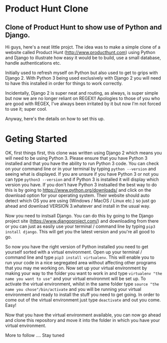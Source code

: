 # Product Hunt Clone

## Clone of Product Hunt to show use of Python and Django.

Hi guys, here's a neat little projct. The idea was to make a simple clone of a website called Product Hunt (http://www.producthunt.com) using
Python and Django to illustrate how easy it would be to build, use a small database, handle authentications etc.

Initially used to refresh myself on Python but also used to get to grips with Django 2. With Python 3 being used exclusively with Django 2 you
will need to have this installed in order for things to work correctly. 

Incidentally, Django 2 is super neat and routing, as always, is super simple but now we are no longer reliant on REGEX!! Apologies to those 
of you who are good with REGEX, I've always been irritated by it but now I'm not forced to use it; super cool.

Anyway, here's the details on how to set this up.

# Geting Started

OK, first things first, this clone was written using Django 2 which means you will need to be using Python 3. Please ensure that you have Python 3 installed and that you have the ability to run Python 3 code. You can check on your command line or in your terminal by typing  `python --version` and seeing what is displayed. If you are unsure if you have Python 3 or not you can type `python3 --version` and if Python 3 is installed it will display which version you have. If you don't have Python 3 instsalled the best way to do this is by going to https://www.python.org/downloads/ and click on the download option for your operating system. Their website should auto detect which OS you are using (Windows / MacOS / Linux etc.) so just go ahead and download VERSION 3.whatever and install in the usual way.

Now you need to instsall Django. You can do this by going to the Django project site (https://www.djangoproject.com/) and downloading from there or you can just as easily use your terminal / command line by typing `pip3 install django`. This will get you the latest version and you're all good to go.

So now you have the right version of Python installed you need to get yourself sorted with a virtual environment. Open up your terminal / command line and type `pip3 install virtualenv`. This will enable you to run your code in a nice segregated area without affecting other programs that you may me working on. Now set up your virtual environment by making your way to the folder you want to work in and type `virtualenv "the name you want to use"` and your virtual environmnt will be set up. To activate the virtual environment, whilst in the same folder type `source "the name you chose"/bin/activate` and you will be running your virtual environment and ready to install the stuff you need to get going. In order to come out of the virtual environment just type `deactivate` and out you come. Easy!

Now that you have the virtual environment available, you can now go ahead and clone this repository and move it into the folder in which you have your virtual environment.

More to follow .... Stay tuned
